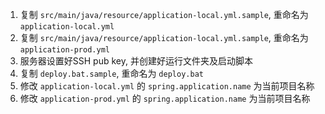 1. 复制 `src/main/java/resource/application-local.yml.sample`, 重命名为 `application-local.yml`
2. 复制 `src/main/java/resource/application-local.yml.sample`, 重命名为 `application-prod.yml`
3. 服务器设置好SSH pub key, 并创建好运行文件夹及启动脚本
4. 复制 `deploy.bat.sample`, 重命名为 `deploy.bat`
5. 修改 `application-local.yml` 的 `spring.application.name` 为当前项目名称
6. 修改 `application-prod.yml` 的 `spring.application.name` 为当前项目名称